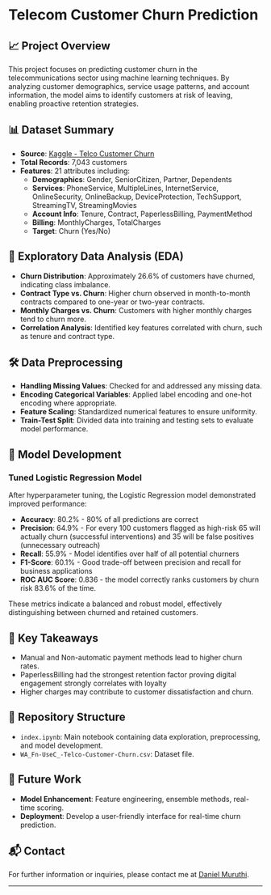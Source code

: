 # Telecom Customer Churn Prediction

## 📈 Project Overview

This project focuses on predicting customer churn in the telecommunications sector using machine learning techniques. By analyzing customer demographics, service usage patterns, and account information, the model aims to identify customers at risk of leaving, enabling proactive retention strategies.

## 📊 Dataset Summary

- **Source**: [Kaggle - Telco Customer Churn](https://www.kaggle.com/datasets/blastchar/telco-customer-churn)
- **Total Records**: 7,043 customers
- **Features**: 21 attributes including:
  - **Demographics**: Gender, SeniorCitizen, Partner, Dependents
  - **Services**: PhoneService, MultipleLines, InternetService, OnlineSecurity, OnlineBackup, DeviceProtection, TechSupport, StreamingTV, StreamingMovies
  - **Account Info**: Tenure, Contract, PaperlessBilling, PaymentMethod
  - **Billing**: MonthlyCharges, TotalCharges
  - **Target**: Churn (Yes/No)

## 🧪 Exploratory Data Analysis (EDA)

- **Churn Distribution**: Approximately 26.6% of customers have churned, indicating class imbalance.
- **Contract Type vs. Churn**: Higher churn observed in month-to-month contracts compared to one-year or two-year contracts.
- **Monthly Charges vs. Churn**: Customers with higher monthly charges tend to churn more.
- **Correlation Analysis**: Identified key features correlated with churn, such as tenure and contract type.

## 🛠️ Data Preprocessing

- **Handling Missing Values**: Checked for and addressed any missing data.
- **Encoding Categorical Variables**: Applied label encoding and one-hot encoding where appropriate.
- **Feature Scaling**: Standardized numerical features to ensure uniformity.
- **Train-Test Split**: Divided data into training and testing sets to evaluate model performance.

## 🤖 Model Development

### Tuned Logistic Regression Model

After hyperparameter tuning, the Logistic Regression model demonstrated improved performance:

- **Accuracy**: 80.2% - 80% of all predictions are correct
- **Precision**: 64.9% - For every 100 customers flagged as high-risk 65 will actually churn (successful interventions) and 35 will be false positives (unnecessary outreach)
- **Recall**: 55.9% - Model identifies over half of all potential churners
- **F1-Score**: 60.1% - Good trade-off between precision and recall for business applications
- **ROC AUC Score**: 0.836 - the model correctly ranks customers by churn risk 83.6% of the time.

These metrics indicate a balanced and robust model, effectively distinguishing between churned and retained customers.

## 📌 Key Takeaways

- Manual and Non-automatic payment methods lead to higher churn rates.
- PaperlessBilling had the strongest retention factor proving digital engagement strongly correlates with loyalty
- Higher charges may contribute to customer dissatisfaction and churn.

## 📁 Repository Structure

- `index.ipynb`: Main notebook containing data exploration, preprocessing, and model development.
- `WA_Fn-UseC_-Telco-Customer-Churn.csv`: Dataset file.

## 🚀 Future Work

- **Model Enhancement**: Feature engineering, ensemble methods, real-time scoring.
- **Deployment**: Develop a user-friendly interface for real-time churn prediction.

## 📬 Contact

For further information or inquiries, please contact me at [Daniel Muruthi](mailto:adinomuruthi1@gmail.com).

---